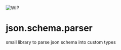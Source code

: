 ![WIP](https://img.shields.io/badge/work%20in%20progress-red)

# json.schema.parser
small library to parse json schema into custom types
